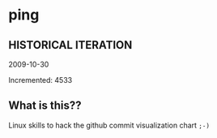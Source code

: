 # ping

## HISTORICAL ITERATION
2009-10-30

Incremented: 4533

## What is this?? 
Linux skills to hack the github commit visualization chart `;-)`
